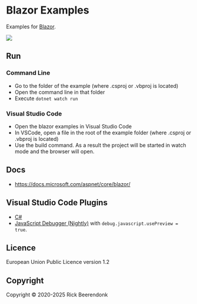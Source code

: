# Blazor Examples

Examples for [Blazor](https://dotnet.microsoft.com/apps/aspnet/web-apps/blazor).

![](https://img.shields.io/github/license/rickbeerendonk/blazor-examples.svg)

## Run

### Command Line

- Go to the folder of the example (where .csproj or .vbproj is located)
- Open the command line in that folder
- Execute `dotnet watch run`

### Visual Studio Code

- Open the blazor examples in Visual Studio Code
- In VSCode, open a file in the root of the example folder (where .csproj or .vbproj is located)
- Use the build command. As a result the project will be started in watch mode and the browser will open.

## Docs

- https://docs.microsoft.com/aspnet/core/blazor/

## Visual Studio Code Plugins

- [C#](https://marketplace.visualstudio.com/items?itemName=ms-dotnettools.csharp)
- [JavaScript Debugger (Nightly)](https://marketplace.visualstudio.com/items?itemName=ms-vscode.js-debug-nightly) with `debug.javascript.usePreview = true`.

## Licence

European Union Public Licence version 1.2

## Copyright

Copyright © 2020-2025 Rick Beerendonk

